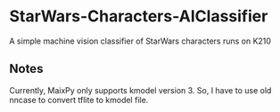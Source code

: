 # StarWars-Characters-AIClassifier
A simple machine vision classifier of StarWars characters runs on K210

## Notes
Currently, MaixPy only supports kmodel version 3. So, I have to use old nncase to convert tflite to kmodel file.
